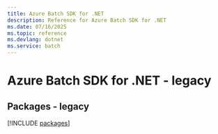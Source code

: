 ```yaml
---
title: Azure Batch SDK for .NET
description: Reference for Azure Batch SDK for .NET
ms.date: 07/16/2025
ms.topic: reference
ms.devlang: dotnet
ms.service: batch
---
```

# Azure Batch SDK for .NET - legacy
## Packages - legacy
[!INCLUDE [packages](batch-index.md)]